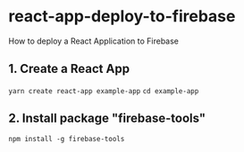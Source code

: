 # react-app-deploy-to-firebase
How to deploy a React Application to Firebase


## 1. Create a React App
``yarn create react-app example-app``
``cd example-app``

## 2. Install package "firebase-tools"
``npm install -g firebase-tools``
